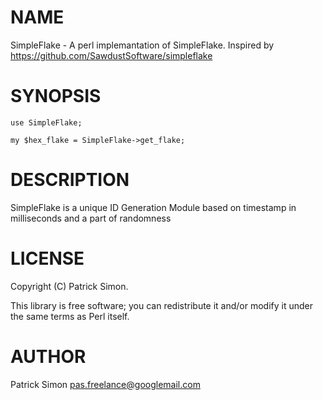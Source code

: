 # NAME

SimpleFlake - A perl implemantation of SimpleFlake. Inspired by https://github.com/SawdustSoftware/simpleflake

# SYNOPSIS

    use SimpleFlake;

    my $hex_flake = SimpleFlake->get_flake;

# DESCRIPTION

SimpleFlake is a unique ID Generation Module based on timestamp in milliseconds and a part of randomness

# LICENSE

Copyright (C) Patrick Simon.

This library is free software; you can redistribute it and/or modify
it under the same terms as Perl itself.

# AUTHOR

Patrick Simon <pas.freelance@googlemail.com>
